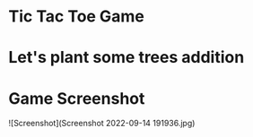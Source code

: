 # Tic Tac Toe Game
# Let's plant some trees addition 
# Game Screenshot
![Screenshot](Screenshot 2022-09-14 191936.jpg)
